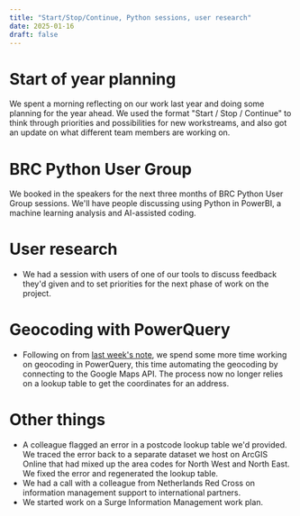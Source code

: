 ```yaml
---
title: "Start/Stop/Continue, Python sessions, user research"
date: 2025-01-16
draft: false
---
```

# Start of year planning 
We spent a morning reflecting on our work last year and doing some planning for the year ahead. We used the format "Start / Stop / Continue" to think through priorities and possibilities for new workstreams, and also got an update on what different team members are working on. 

# BRC Python User Group
We booked in the speakers for the next three months of BRC Python User Group sessions. We'll have people discussing using Python in PowerBI, a machine learning analysis and AI-assisted coding. 

# User research 
- We had a session with users of one of our tools to discuss feedback they'd given and to set priorities for the next phase of work on the project.

# Geocoding with PowerQuery
- Following on from [last week's note]("./2025-01-09.md"), we spend some more time working on geocoding in PowerQuery, this time automating the geocoding by connecting to the Google Maps API. The process now no longer relies on a lookup table to get the coordinates for an address. 

# Other things 
- A colleague flagged an error in a postcode lookup table we'd provided. We traced the error back to a separate dataset we host on ArcGIS Online that had mixed up the area codes for North West and North East. We fixed the error and regenerated the lookup table. 
- We had a call with a colleague from Netherlands Red Cross on information management support to international partners. 
- We started work on a Surge Information Management work plan.

